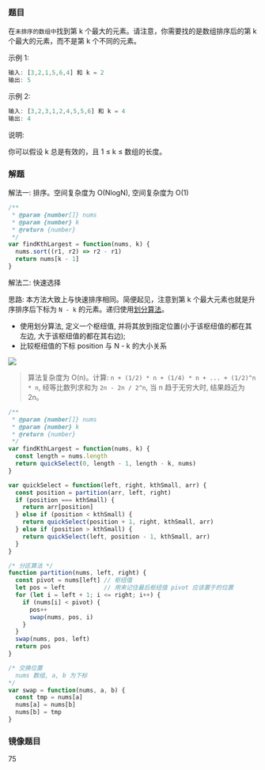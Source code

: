 ### 题目

在`未排序的数组中`找到第 k 个最大的元素。请注意，你需要找的是数组排序后的第 k 个最大的元素，而不是第 k 个不同的元素。

示例 1:

```js
输入: [3,2,1,5,6,4] 和 k = 2
输出: 5
```

示例 2:

```js
输入: [3,2,3,1,2,4,5,5,6] 和 k = 4
输出: 4
```

说明:

你可以假设 k 总是有效的，且 1 ≤ k ≤ 数组的长度。

### 解题

解法一: 排序。空间复杂度为 O(NlogN), 空间复杂度为 O(1)

```js
/**
 * @param {number[]} nums
 * @param {number} k
 * @return {number}
 */
var findKthLargest = function(nums, k) {
  nums.sort((r1, r2) => r2 - r1)
  return nums[k - 1]
}
```

解法二: 快速选择

思路: 本方法大致上与快速排序相同。简便起见，注意到第 k 个最大元素也就是升序排序后下标为 `N - k` 的元素。递归使用[划分算法](https://github.com/MuYunyun/blog/blob/master/BasicSkill/algorithm/划分算法.md)。

* 使用划分算法, 定义一个枢纽值, 并将其放到指定位置(小于该枢纽值的都在其左边, 大于该枢纽值的都在其右边);
* 比较枢纽值的下标 position 与 N - k 的大小关系

![](http://with.muyunyun.cn/503d3b6311c2f401a50bcdb5c57f0f52.jpg)

> 算法复杂度为 O(n)。计算: `n + (1/2) * n + (1/4) * n + ... + (1/2)^n * n`, 经等比数列求和为 `2n - 2n / 2^n`, 当 n 趋于无穷大时, 结果趋近为 2n。

```js
/**
 * @param {number[]} nums
 * @param {number} k
 * @return {number}
 */
var findKthLargest = function(nums, k) {
  const length = nums.length
  return quickSelect(0, length - 1, length - k, nums)
}

var quickSelect = function(left, right, kthSmall, arr) {
  const position = partition(arr, left, right)
  if (position === kthSmall) {
    return arr[position]
  } else if (position < kthSmall) {
    return quickSelect(position + 1, right, kthSmall, arr)
  } else if (position > kthSmall) {
    return quickSelect(left, position - 1, kthSmall, arr)
  }
}

/* 分区算法 */
function partition(nums, left, right) {
  const pivot = nums[left] // 枢纽值
  let pos = left           // 用来记住最后枢纽值 pivot 应该置于的位置
  for (let i = left + 1; i <= right; i++) {
    if (nums[i] < pivot) {
      pos++
      swap(nums, pos, i)
    }
  }
  swap(nums, pos, left)
  return pos
}

/* 交换位置
  nums 数组, a, b 为下标
*/
var swap = function(nums, a, b) {
  const tmp = nums[a]
  nums[a] = nums[b]
  nums[b] = tmp
}
```

### 镜像题目

75